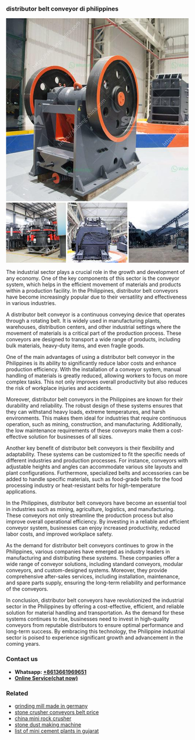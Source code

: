 <h3>distributor belt conveyor di philippines</h3><img src='1704791520.jpg' alt=''><p>The industrial sector plays a crucial role in the growth and development of any economy. One of the key components of this sector is the conveyor system, which helps in the efficient movement of materials and products within a production facility. In the Philippines, distributor belt conveyors have become increasingly popular due to their versatility and effectiveness in various industries.</p><p>A distributor belt conveyor is a continuous conveying device that operates through a rotating belt. It is widely used in manufacturing plants, warehouses, distribution centers, and other industrial settings where the movement of materials is a critical part of the production process. These conveyors are designed to transport a wide range of products, including bulk materials, heavy-duty items, and even fragile goods.</p><p>One of the main advantages of using a distributor belt conveyor in the Philippines is its ability to significantly reduce labor costs and enhance production efficiency. With the installation of a conveyor system, manual handling of materials is greatly reduced, allowing workers to focus on more complex tasks. This not only improves overall productivity but also reduces the risk of workplace injuries and accidents.</p><p>Moreover, distributor belt conveyors in the Philippines are known for their durability and reliability. The robust design of these systems ensures that they can withstand heavy loads, extreme temperatures, and harsh environments. This makes them ideal for industries that require continuous operation, such as mining, construction, and manufacturing. Additionally, the low maintenance requirements of these conveyors make them a cost-effective solution for businesses of all sizes.</p><p>Another key benefit of distributor belt conveyors is their flexibility and adaptability. These systems can be customized to fit the specific needs of different industries and production processes. For instance, conveyors with adjustable heights and angles can accommodate various site layouts and plant configurations. Furthermore, specialized belts and accessories can be added to handle specific materials, such as food-grade belts for the food processing industry or heat-resistant belts for high-temperature applications.</p><p>In the Philippines, distributor belt conveyors have become an essential tool in industries such as mining, agriculture, logistics, and manufacturing. These conveyors not only streamline the production process but also improve overall operational efficiency. By investing in a reliable and efficient conveyor system, businesses can enjoy increased productivity, reduced labor costs, and improved workplace safety.</p><p>As the demand for distributor belt conveyors continues to grow in the Philippines, various companies have emerged as industry leaders in manufacturing and distributing these systems. These companies offer a wide range of conveyor solutions, including standard conveyors, modular conveyors, and custom-designed systems. Moreover, they provide comprehensive after-sales services, including installation, maintenance, and spare parts supply, ensuring the long-term reliability and performance of the conveyors.</p><p>In conclusion, distributor belt conveyors have revolutionized the industrial sector in the Philippines by offering a cost-effective, efficient, and reliable solution for material handling and transportation. As the demand for these systems continues to rise, businesses need to invest in high-quality conveyors from reputable distributors to ensure optimal performance and long-term success. By embracing this technology, the Philippine industrial sector is poised to experience significant growth and advancement in the coming years.</p><h3>Contact us</h3><ul><li><strong>Whatsapp:&nbsp;<a href="https://wa.me/8613661969651">+8613661969651</a></strong></li><li><a href="https://swt.shibang-china.com/?git&amp;zhl&amp;distributor belt conveyor di philippines"><strong>Online Service(chat now)</strong></a></li></ul><h3>Related</h3><ul><li><a href='grinding mill made in germany.md'>grinding mill made in germany</a></li><li><a href='stone crusher conveyors belt price.md'>stone crusher conveyors belt price</a></li><li><a href='china mini rock crusher.md'>china mini rock crusher</a></li><li><a href='stone dust making machine.md'>stone dust making machine</a></li><li><a href='list of mini cement plants in gujarat.md'>list of mini cement plants in gujarat</a></li></ul>